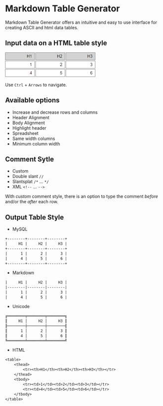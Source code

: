 # Markdown Table Generator

Markdown Table Generator offers an intuitive and easy to use interface for creating ASCII and html data tables.

## Input data on a HTML table style

![IMG](./src/assets/html-table.png)

Use `Ctrl` + `Arrows` to navigate.

## Available options

* Increase and decrease rows and columns
* Header Alignment
* Body Alignment
* Highlight header
* Spreadsheet
* Same width columns
* Minimum column width

## Comment Sytle

* Custom
* Double slant `//`
* Slantsplat `/*` ... `*/`
* XML `<!--` ... `-->`

With _custom_ comment style, there is an option to type the comment _before_ and/or the _after_ each row.

## Output Table Style

* MySQL

```*
+--------+--------+--------+
|     H1 |     H2 |     H3 |
+--------+--------+--------+
|      1 |      2 |      3 |
|      4 |      5 |      6 |
+--------+--------+--------+
```

* Markdown

```*
|     H1 |     H2 |     H3 |
|--------|--------|--------|
|      1 |      2 |      3 |
|      4 |      5 |      6 |
```

* Unicode

```*
╔════════╤════════╤════════╗
║     H1 │     H2 │     H3 ║
╟────────┼────────┼────────╢
║      1 │      2 │      3 ║
║      4 │      5 │      6 ║
╚════════╧════════╧════════╝
```

* HTML

```*
<table>
    <thead>
        <tr><th>H1</th><th>H2</th><th>H3</th></tr>
    </thead>
    <tbody>
        <tr><td>1</td><td>2</td><td>3</td></tr>
        <tr><td>4</td><td>5</td><td>6</td></tr>
    </tbody>
</table>
```
